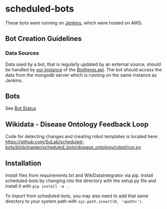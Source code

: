 # scheduled-bots

These bots were running on [Jenkins](http://jenkins.sulab.org/), which were hosted on AWS.



## Bot Creation Guidelines


### Data Sources
Data used by a bot, that is regularly updated by an external source, should be handled by [our instance](https://github.com/SuLab/wdbiothings) of the [Biothings.api](https://github.com/SuLab/biothings.api). The bot should access the data from the mongodb server which is running on the same instance as Jenkins.


## Bots
See [Bot Status](https://www.wikidata.org/w/index.php?title=User:ProteinBoxBot/Bot_Status)


## Wikidata - Disease Ontology Feedback Loop

Code for detecting changes and creating robot templates is located here:
https://github.com/SuLab/scheduled-bots/blob/master/scheduled_bots/disease_ontology/robot/run.py


## Installation
Install files from requirements.txt and WikiDataIntegrator via pip.  Install scheduled-bots by changing into the directory with the setup.py file and install it with `pip install -e .`

To import from scheduled-bots, you may also need to add that same directory to your system path with `sys.path.insert(0, '<path>')`.
